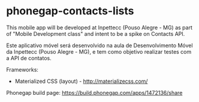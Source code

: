 # phonegap-contacts-lists
This mobile app will be developed at Inpettecc (Pouso Alegre - MG) as part of "Mobile Development class" and intent to be a spike on Contacts API.

Este aplicativo móvel será desenvolvido na aula de Desenvolvimento Móvel da Inpettecc (Pouso Alegre - MG), e tem como objetivo realizar testes com a API de contatos.

Frameworks:

* Materialized CSS (layout) - http://materializecss.com/

Phonegap build page: https://build.phonegap.com/apps/1472136/share
